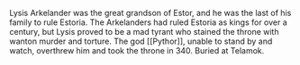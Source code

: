 Lysis Arkelander was the great grandson of Estor, and he was the last of his family to rule Estoria. The Arkelanders had ruled Estoria as kings for over a century, but Lysis proved to be a mad tyrant who stained the throne with wanton murder and torture. The god [[Pythor]], unable to stand by and watch, overthrew him and took the throne in 340. Buried at Telamok.